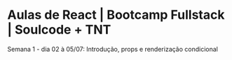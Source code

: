# Aulas de React | Bootcamp Fullstack | Soulcode + TNT

Semana 1 - dia 02 à 05/07: Introdução, props e renderização condicional